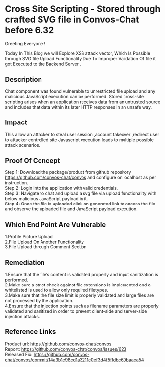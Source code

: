 # Cross Site Scripting - Stored through crafted SVG file in Convos-Chat before 6.32

Greeting Everyone ! 

Today In This Blog we will Explore XSS attack vector, Which Is Possible through SVG file Upload Functionality Due To Improper Validation Of file it got Executed to the Backend Server . 

## Description
Chat component was found vulnerable to unrestricted file upload and any malicious JavaScript execution can be performed.
Stored cross-site scripting arises when an application receives data from an untrusted source and includes that data within its later HTTP responses in an unsafe way. 

## Impact
This allow an attacker to steal user session ,account takeover ,redirect user to attacker controlled site Javascript execution leads to multiple possible attack scenarios.

## Proof Of Concept
Step 1: Download the package/product from github repository https://github.com/convos-chat/convos and configure on localhost as per instruction.   
Step 2: Login into the application with valid credentials.   
Step 3: Navigate to chat and upload a svg file via upload functionality with below malicious JavaScript payload in it.   
Step 4: Once the file is uploaded click on generated link to access the file and observe the uploaded file and JavaScript payload execution.

## Which End Point Are Vulnerable
1.Profile Picture Upload   
2.File Upload On Another Functionality   
3.File Upload through Comment Section

## Remediation
1.Ensure that the file’s content is validated properly and input sanitization is performed.   
2.Make sure a strict check against file extensions is implemented and a whitelisted is used to allow only required filetypes.   
3.Make sure that the file size limit is properly validated and large files are not processed by the application.   
4.Ensure that the injection points such as filename parameters are properly validated and sanitized in order to prevent client-side and     server-side injection attacks.

## Reference Links
Product url: https://github.com/convos-chat/convos   
Report: https://github.com/convos-chat/convos/issues/623   
Released Fix: https://github.com/convos-chat/convos/commit/14a3b1e98cd1a3211c0ef3d4f5ffdbc60baaca54
